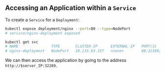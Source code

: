 ## Accessing an Application within a `Service`

To create a `Service` for a `Deployment`:
```bash
kubectl expose deployment/nginx --port=80 --type=NodePort
# service/nginx-deployment exposed

kubectl get svc
# NAME               TYPE       CLUSTER-IP      EXTERNAL-IP   PORT(S)        AGE
# nginx-deployment   NodePort   10.133.63.157   <none>        80:32289/TCP   48s
```

We can then access the application by going to the address `http://$server_IP:32289`.

